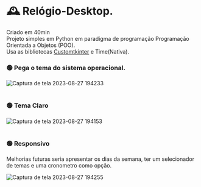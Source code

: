 # 🕰️ Relógio-Desktop.
Criado em 40min<br>
Projeto simples em Python em paradigma de programação Programação Orientada a Objetos (POO).<br>
Usa as bibliotecas [Customtkinter](https://github.com/TomSchimansky/CustomTkinter) e Time(Nativa).<br>

### 🟢 Pega o tema do sistema operacional.
![Captura de tela 2023-08-27 194233](https://github.com/MatheusCarniato/Relogio-Desktop./assets/141453630/11300f4d-e21a-4815-bc86-8c174a84833c)
#
### 🟢 Tema Claro
![Captura de tela 2023-08-27 194153](https://github.com/MatheusCarniato/Relogio-Desktop./assets/141453630/28027a0d-8926-4cc5-9ec8-39f586555de7)
#
### 🟢 Responsivo
Melhorias futuras seria apresentar os dias da semana, ter um selecionador de temas e uma cronometro como opção. 

![Captura de tela 2023-08-27 194255](https://github.com/MatheusCarniato/Relogio-Desktop./assets/141453630/83636576-c0e4-468b-b5f7-c4cf3bfda670)
